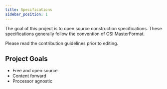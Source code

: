 ```yaml
---
title: Specifications
sidebar_position: 1
---
```


The goal of this project is to open source construction specifications. These specifications generally follow the convention of CSI MasterFormat.

Please read the contribution guidelines prior to editing.

## Project Goals

- Free and open source
- Content forward
- Processor agnostic
